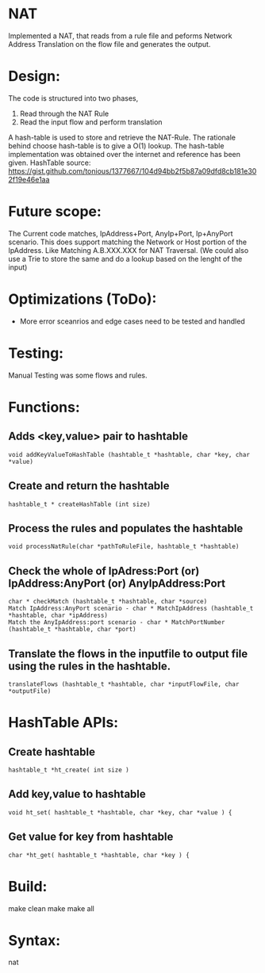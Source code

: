 # NAT
Implemented a NAT, that reads from a rule file and peforms Network Address Translation on the flow file and generates the output.

Design:
=======
The code is structured into two phases,
  1) Read through the NAT Rule
  2) Read the input flow and perform translation

A hash-table is used to store and retrieve the NAT-Rule. 
The rationale behind choose hash-table is to give a O(1) lookup. 
The hash-table implementation was obtained over the internet and reference has been given.
HashTable source: https://gist.github.com/tonious/1377667/104d94bb2f5b87a09dfd8cb181e302f19e46e1aa


Future scope:
============
The Current code matches, IpAddress+Port, AnyIp+Port, Ip+AnyPort scenario.
This does support matching the Network or Host portion of the IpAddress. Like Matching A.B.XXX.XXX for NAT Traversal.
(We could also use a Trie to store the same and do a lookup based on the lenght of the input)


Optimizations (ToDo):
=====================
- More error sceanrios and edge cases need to be tested and handled

Testing:
========
Manual Testing was some flows and rules.


Functions:
==========

Adds <key,value> pair to hashtable
----------------------------------  
```
void addKeyValueToHashTable (hashtable_t *hashtable, char *key, char *value)
```

Create and return the hashtable
-------------------------------
```
hashtable_t * createHashTable (int size)
```
Process the rules and populates the hashtable
---------------------------------------------
```
void processNatRule(char *pathToRuleFile, hashtable_t *hashtable)
```

Check the whole of IpAdress:Port (or) IpAddress:AnyPort (or) AnyIpAddress:Port
------------------------------------------------------------------------------
```
char * checkMatch (hashtable_t *hashtable, char *source)
Match IpAddress:AnyPort scenario - char * MatchIpAddress (hashtable_t *hashtable, char *ipAddress)
Match the AnyIpAddress:port scenario - char * MatchPortNumber (hashtable_t *hashtable, char *port)
```
Translate the flows in the inputfile to output file using the rules in the hashtable.
-------------------------------------------------------------------------------------
```
translateFlows (hashtable_t *hashtable, char *inputFlowFile, char *outputFile)
```

HashTable APIs:
==============
Create hashtable
----------------
```
hashtable_t *ht_create( int size )
```
Add key,value to hashtable
--------------------------
```
void ht_set( hashtable_t *hashtable, char *key, char *value ) {
```
Get value for key from hashtable 
--------------------------------
```
char *ht_get( hashtable_t *hashtable, char *key ) {
```

Build:
======
make clean
make
make all


Syntax:
=======
nat <path to rule>  <path to input> <path to output> 

